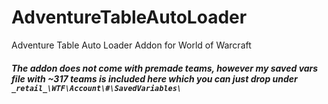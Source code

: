 # AdventureTableAutoLoader
Adventure Table Auto Loader Addon for World of Warcraft

##### The addon does not come with premade teams, however my saved vars file with ~317 teams is included here which you can just drop under `_retail_\WTF\Account\#\SavedVariables\`
